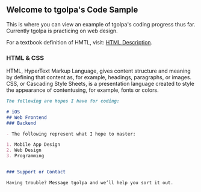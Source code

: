 ## Welcome to tgolpa's Code Sample

This is where you can view an example of tgolpa's coding progress thus far. Currently tgolpa is practicing on web design.

For a textbook definition of HMTL, visit: [HTML Description](https://en.wikipedia.org/wiki/HTML).

### HTML & CSS

HTML, HyperText Markup Language, gives content structure and meaning by defining that content as, for example, headings, paragraphs, or images. CSS, or Cascading Style Sheets, is a presentation language created to style the appearance of contentusing, for example, fonts or colors.

```markdown
The following are hopes I have for coding:

# iOS
## Web Frontend
### Backend

- The following represent what I hope to master:

1. Mobile App Design
2. Web Design
3. Programming


### Support or Contact

Having trouble? Message tgolpa and we’ll help you sort it out.
